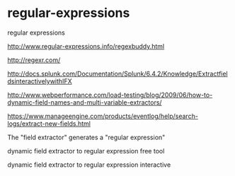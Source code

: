 # regular-expressions
regular expressions


http://www.regular-expressions.info/regexbuddy.html

http://regexr.com/

http://docs.splunk.com/Documentation/Splunk/6.4.2/Knowledge/ExtractfieldsinteractivelywithIFX

http://www.webperformance.com/load-testing/blog/2009/06/how-to-dynamic-field-names-and-multi-variable-extractors/

https://www.manageengine.com/products/eventlog/help/search-logs/extract-new-fields.html

The "field extractor" generates a "regular expression"

dynamic field extractor to regular expression free tool

dynamic field extractor to regular expression interactive

